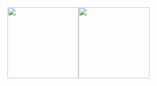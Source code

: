 <div style="display: flex; flex-direction: row;">
 <img height="160em" class="img" src="https://github-readme-stats.vercel.app/api?username=elmoctarebnou&show_icons=true&&count_private=true&include_all_commits=true" />
 <img height="160em" class="img" src="https://github-readme-stats.vercel.app/api/top-langs/?username=elmoctarebnou&layout=compact" />
</div>
